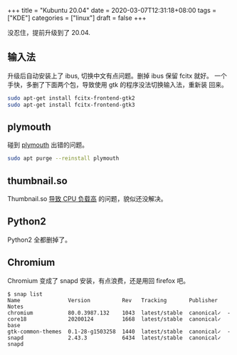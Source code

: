 +++
title = "Kubuntu 20.04"
date = 2020-03-07T12:31:18+08:00
tags = ["KDE"]
categories = ["linux"]
draft = false
+++

没忍住，提前升级到了 20.04.

## 输入法

升级后自动安装上了 ibus, 切换中文有点问题。删掉 ibus 保留 fcitx 就好。
一个手快，多删了下面两个包，导致使用 gtk 的程序没法切换输入法，重新装
回来。

~~~sh
sudo apt-get install fcitx-frontend-gtk2
sudo apt-get install fcitx-frontend-gtk3
~~~

## plymouth

碰到 [plymouth](https://bugs.launchpad.net/ubuntu/+source/plymouth/+bug/1866377) 出错的问题。

~~~sh
sudo apt purge --reinstall plymouth
~~~

## thumbnail.so

Thumbnail.so [导致 CPU 负载高](https://bugs.kde.org/show_bug.cgi?id=376676) 的问题，貌似还没解决。

## Python2

Python2 全都删掉了。

## Chromium

Chromium 变成了 snapd 安装，有点浪费，还是用回 firefox 吧。

~~~text
$ snap list
Name               Version          Rev   Tracking       Publisher   Notes
chromium           80.0.3987.132    1043  latest/stable  canonical✓  -
core18             20200124         1668  latest/stable  canonical✓  base
gtk-common-themes  0.1-28-g1503258  1440  latest/stable  canonical✓  -
snapd              2.43.3           6434  latest/stable  canonical✓  snapd
~~~
